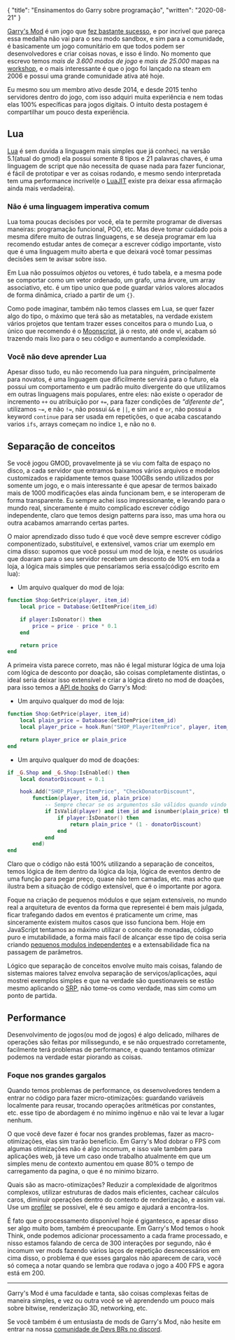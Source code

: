 {
    "title": "Ensinamentos do Garry sobre programação",
    "written": "2020-08-21"
}

[Garry's Mod](https://store.steampowered.com/app/4000/Garrys_Mod/) é um jogo que [fez bastante sucesso](https://www.pcgamer.com/garrys-mod-interview/), e por incrivel que pareça essa medalha não vai para o seu modo sandbox, e sim para a comunidade, é basicamente um jogo comunitário em que todos podem ser desenvolvedores e criar coisas novas, e isso é lindo. No momento que escrevo temos *mais de 3.600 modos de jogo* e *mais de 25.000* mapas na [workshop](https://steamcommunity.com/app/4000/workshop/), e o mais interessante é que o jogo foi lançado na steam em 2006 e possui uma grande comunidade ativa até hoje.

Eu mesmo sou um membro ativo desde 2014, e desde 2015 tenho servidores dentro do jogo, com isso adquiri muita experiência e nem todas elas 100% específicas para jogos digitais. O intuito desta postagem é compartilhar um pouco desta experiência.

## Lua

[Lua](http://www.lua.org/) é sem duvida a linguagem mais simples que já conheci, na versão 5.1(atual do gmod) ela possui somente 8 tipos e 21 palavras chaves, é uma linguagem de script que não necessita de quase nada para fazer funcionar, é fácil de prototipar e ver as coisas rodando, e mesmo sendo interpretada tem uma performance incrivel(e o [LuaJIT](https://luajit.org/) existe pra deixar essa afirmação ainda mais verdadeira).

### Não é uma linguagem imperativa comum

Lua toma poucas decisões por você, ela te permite programar de diversas maneiras: programação funcional, POO, etc. Mas deve tomar cuidado pois a mesma difere muito de outras linguagens, e se deseja programar em lua recomendo estudar antes de começar a escrever código importante, visto que é uma linguagem muito aberta e que deixará você tomar pessimas decisões sem te avisar sobre isso.

Em Lua não possuímos *objetos* ou vetores, é tudo tabela, e a mesma pode se comportar como um vetor ordenado, um grafo, uma árvore, um array associativo, etc. é um tipo unico que pode guardar vários valores alocados de forma dinâmica, criado a partir de um `{}`.

Como pode imaginar, também não temos classes em Lua, se quer fazer algo do tipo, o máximo que terá são as metatables, na verdade existem vários projetos que tentam trazer esses conceitos para o mundo Lua, o único que recomendo é o [Moonscript](https://moonscript.org/), já o resto, até onde vi, acabam só trazendo mais lixo para o seu código e aumentando a complexidade.

### Você não deve aprender Lua

Apesar disso tudo, eu não recomendo lua para ninguém, principalmente para novatos, é uma linguagem que dificilmente servirá para o futuro, ela possui um comportamento e um padrão muito divergente do que utilizamos em outras linguagens mais populares, entre eles: não existe o operador de incremento `++` ou atribuição por `+=`, para fazer condições de *"diferente de"*, utilizamos `~=`, e não `!=`, não possui `&&` e `||`, e sim `and` e `or`, não possui a keyword `continue` para ser usada em repetições, o que acaba cascatando varios `ifs`, arrays começam no indice `1`, e não no `0`.

## Separação de conceitos

Se você jogou GMOD, provavelmente já se viu com falta de espaço no disco, a cada servidor que entramos baixamos vários arquivos e modelos customizados e rapidamente temos quase 100GBs sendo utilizados por somente um jogo, e o mais interessante é que apesar de termos baixado mais de 1000 modificações elas ainda funcionam bem, e se interoperam de forma transparente. Eu sempre achei isso impressionante, e levando para o mundo real, sinceramente é muito complicado escrever código independente, claro que temos design patterns para isso, mas uma hora ou outra acabamos amarrando certas partes.

O maior aprendizado disso tudo é que você deve sempre escrever código componentizado, substituível, e extensivel, vamos criar um exemplo em cima disso: supomos que você possui um mod de loja, e neste os usuários que doaram para o seu servidor recebem um desconto de 10% em toda a loja, a lógica mais simples que pensaríamos seria essa(código escrito em lua):

- Um arquivo qualquer do mod de loja:
```lua
function Shop:GetPrice(player, item_id)
    local price = Database:GetItemPrice(item_id)

    if player:IsDonator() then
        price = price - price * 0.1
    end

    return price
end
```

A primeira vista parece correto, mas não é legal misturar lógica de uma loja com lógica de desconto por doação, são coisas completamente distintas, o ideal seria deixar isso extensível e criar a lógica direto no mod de doações, para isso temos a [API de hooks](https://wiki.facepunch.com/gmod/Hook_Library_Usage) do Garry's Mod:

- Um arquivo qualquer do mod de loja:
```lua
function Shop:GetPrice(player, item_id)
    local plain_price = Database:GetItemPrice(item_id)
    local player_price = hook.Run("SHOP_PlayerItemPrice", player, item_id, plain_price)

    return player_price or plain_price
end
```

- Um arquivo qualquer do mod de doações:
```lua
if _G.Shop and _G.Shop:IsEnabled() then
    local donatorDiscount = 0.1

    hook.Add("SHOP_PlayerItemPrice", "CheckDonatorDiscount",
        function(player, item_id, plain_price)
            -- Sempre checar se os argumentos são válidos quando vindo de código publico
            if IsValid(player) and item_id and isnumber(plain_price) then
                if player:IsDonator() then
                    return plain_price * (1 - donatorDiscount)
                end
            end
        end)
end
```

Claro que o código não está 100% utilizando a separação de conceitos, temos lógica de item dentro da lógica da loja, lógica de eventos dentro de uma função para pegar preço, quase não tem camadas, etc. mas acho que ilustra bem a situação de código extensível, que é o importante por agora.

Foque na criação de pequenos módulos e que sejam extensíveis, no mundo real a arquitetura de eventos da forma que representei é bem mais julgada, ficar trafegando dados em eventos é praticamente um crime, mas sinceramente existem muitos casos que isso funciona bem. Hoje em JavaScript tentamos ao máximo utilizar o conceito de monadas, código puro e imutabilidade, a forma mais facil de alcançar esse tipo de coisa seria criando [pequenos modulos independentes](https://twitter.com/Rich_Harris/status/1139908960520220677) e a extensabilidade fica na passagem de parâmetros.

Lógico que separação de conceitos envolve muito mais coisas, falando de sistemas maiores talvez envolva separação de serviços/aplicações, aqui mostrei exemplos simples e que na verdade são questionaveis se estão mesmo aplicando o [SRP](https://en.wikipedia.org/wiki/Single-responsibility_principle), não tome-os como verdade, mas sim como um ponto de partida.

## Performance

Desenvolvimento de jogos(ou mod de jogos) é algo delicado, milhares de operações são feitas por milissegundo, e se não orquestrado corretamente, facilmente terá problemas de performance, e quando tentamos otimizar podemos na verdade estar piorando as coisas.

### Foque nos grandes gargalos

Quando temos problemas de performance, os desenvolvedores tendem a entrar no código para fazer micro-otimizações: guardando variáveis localmente para reusar, trocando operações aritméticas por constantes, etc. esse tipo de abordagem é no mínimo ingênuo e não vai te levar a lugar nenhum.

O que você deve fazer é focar nos grandes problemas, fazer as macro-otimizações, elas sim trarão benefício. Em Garry's Mod dobrar o FPS com algumas otimizações não é algo incomum, e isso vale também para aplicações web, já teve um caso onde trabalho atualmente em que um simples menu de contexto aumentou em quase 80% o tempo de carregamento da pagina, o que é no minimo bizarro.

Quais são as macro-otimizações? Reduzir a complexidade de algoritmos complexos, utilizar estruturas de dados mais eficientes, cachear cálculos caros, diminuir operações dentro do contexto de renderização, e assim vai. Use um [profiler](https://developers.google.com/web/tools/chrome-devtools/rendering-tools) se possivel, ele é seu amigo e ajudará a encontra-los.

É fato que o processamento disponível hoje é gigantesco, e apesar disso ser algo muito bom, também é preocupante. Em Garry's Mod temos o hook Think, onde podemos adicionar processamento a cada frame processado, e nisso estamos falando de cerca de 300 interações por segundo, não é incomum ver mods fazendo vários laços de repetição desnecessários em cima disso, o problema é que esses gargalos não aparecem de cara, você só começa a notar quando se lembra que rodava o jogo a 400 FPS e agora está em 200.

---

Garry's Mod é uma faculdade e tanta, são coisas complexas feitas de maneira simples, e vez ou outra você se vê aprendendo um pouco mais sobre bitwise, renderização 3D, networking, etc.

Se você também é um entusiasta de mods de Garry's Mod, não hesite em entrar na nossa [comunidade de Devs BRs no discord](https://discord.gg/ytkXGNU).
